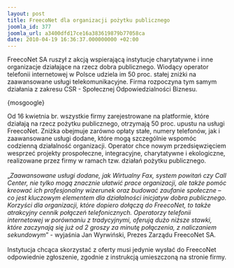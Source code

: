 ```yaml
---
layout: post
title: FreecoNet dla organizacji pożytku publicznego
joomla_id: 377
joomla_url: a3400dfd17ce16a383619879b77058ca
date: 2010-04-19 16:36:37.000000000 +02:00
---
```

FreecoNet SA ruszył z akcją wspierającą instytucje charytatywne i inne organizacje działające na rzecz dobra publicznego. Wiodący operator telefonii internetowej w Polsce udziela im 50 proc. stałej zniżki na zaawansowane usługi telekomunikacyjne. Firma rozpoczyna tym samym działania z zakresu CSR - Społecznej Odpowiedzialności Biznesu.<p>{mosgoogle}</p><p>Od 16 kwietnia br. wszystkie firmy zarejestrowane na platformie, kt&oacute;re działają na rzecz pożytku publicznego, otrzymają 50 proc. upustu na usługi FreecoNet. Zniżka obejmuje zar&oacute;wno opłaty stałe, numery telefon&oacute;w, jak i zaawansowane usługi dodane, kt&oacute;re mogą szczeg&oacute;lnie wspom&oacute;c codzienną działalność organizacji. Operator chce nowym przedsięwzięciem wesprzeć projekty prospołeczne, integracyjne, charytatywne i ekologiczne, realizowane przez firmy w ramach tzw. działań pożytku publicznego.<br /><br />&bdquo;<em>Zaawansowane usługi dodane, jak Wirtualny Fax, system powitań czy Call Center, nie tylko mogą znacznie ułatwić prace organizacji, ale także pom&oacute;c kreować ich profesjonalny wizerunek oraz budować zaufanie społeczne &ndash; co jest kluczowym elementem dla działalności inicjatyw dobra publicznego. Korzyści dla organizacji, kt&oacute;re dopiero dołączą do FreecoNet, to także atrakcyjny cennik połączeń telefonicznych. Operatorzy telefonii internetowej w por&oacute;wnaniu z tradycyjnymi, oferują dużo niższe stawki, kt&oacute;re zaczynają się już od 2 groszy za minutę połączenia, z naliczaniem sekundowym</em>&rdquo; - wyjaśnia Jan Wyrwiński, Prezes Zarządu FreecoNet SA.<br /><br />Instytucja chcąca skorzystać z oferty musi jedynie wysłać do FreecoNet odpowiednie zgłoszenie, zgodnie z instrukcją umieszczoną na stronie firmy.</p>
